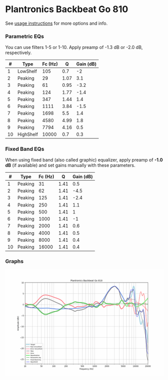 # Plantronics Backbeat Go 810
See [usage instructions](https://github.com/jaakkopasanen/AutoEq#usage) for more options and info.

### Parametric EQs
You can use filters 1-5 or 1-10. Apply preamp of -1.3 dB or -2.0 dB, respectively.

|   # | Type      |   Fc (Hz) |    Q |   Gain (dB) |
|-----|-----------|-----------|------|-------------|
|   1 | LowShelf  |       105 | 0.7  |        -2   |
|   2 | Peaking   |        29 | 1.07 |         3.1 |
|   3 | Peaking   |        61 | 0.95 |        -3.2 |
|   4 | Peaking   |       124 | 1.77 |        -1.4 |
|   5 | Peaking   |       347 | 1.44 |         1.4 |
|   6 | Peaking   |      1111 | 3.84 |        -1.5 |
|   7 | Peaking   |      1698 | 5.5  |         1.4 |
|   8 | Peaking   |      4580 | 4.99 |         1.8 |
|   9 | Peaking   |      7794 | 4.16 |         0.5 |
|  10 | HighShelf |     10000 | 0.7  |         0.3 |

### Fixed Band EQs
When using fixed band (also called graphic) equalizer, apply preamp of **-1.0 dB** (if available) and set gains manually with these parameters.

|   # | Type    |   Fc (Hz) |    Q |   Gain (dB) |
|-----|---------|-----------|------|-------------|
|   1 | Peaking |        31 | 1.41 |         0.5 |
|   2 | Peaking |        62 | 1.41 |        -4.5 |
|   3 | Peaking |       125 | 1.41 |        -2.4 |
|   4 | Peaking |       250 | 1.41 |         1.1 |
|   5 | Peaking |       500 | 1.41 |         1   |
|   6 | Peaking |      1000 | 1.41 |        -1   |
|   7 | Peaking |      2000 | 1.41 |         0.6 |
|   8 | Peaking |      4000 | 1.41 |         0.5 |
|   9 | Peaking |      8000 | 1.41 |         0.4 |
|  10 | Peaking |     16000 | 1.41 |         0.4 |

### Graphs
![](./Plantronics%20Backbeat%20Go%20810.png)
